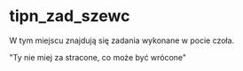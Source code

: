 # tipn_zad_szewc

W tym miejscu znajdują się zadania wykonane w pocie czoła.


"Ty nie miej za stracone,
co może być wrócone"
